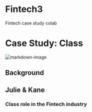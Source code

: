 # Fintech3
Fintech case study colab 
# Case Study: Class
![markdown-image](Class_casestudy)
## Background
## Julie & Kane 
### Class role in the Fintech industry